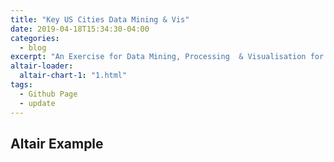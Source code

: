 ```yaml
---
title: "Key US Cities Data Mining & Vis"
date: 2019-04-18T15:34:30-04:00
categories:
  - blog
excerpt: "An Exercise for Data Mining, Processing  & Visualisation for key 10 US Cities"
altair-loader:
  altair-chart-1: "1.html"
tags:
  - Github Page
  - update
---
```


## Altair Example
<div id="altair-chart-1"></div>
